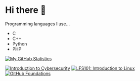 # Hi there 👋

Programming languages I use...
- C
- C++
- Python
- PHP

[![My GitHub Statistics](https://github-readme-stats.vercel.app/api?username=lawrenceee04&show_icons=true&theme=transparent)](https://github.com/lawrenceee04/github-readme-stats)

<!--START_SECTION:badges-->
[![Introduction to Cybersecurity](https://images.credly.com/size/110x110/images/af8c6b4e-fc31-47c4-8dcb-eb7a2065dc5b/I2CS__1_.png)](http://www.credly.com/badges/792097fe-135f-41b5-a7d6-4ba2b1d1b69e "Introduction to Cybersecurity")
[![LFS101: Introduction to Linux](https://images.credly.com/size/110x110/images/97a95d07-04c3-4afb-952a-6bcf46ddb87e/blob)](http://www.credly.com/badges/675740d2-24d1-49ce-8636-93ac6d23b509 "LFS101: Introduction to Linux")
[![GitHub Foundations](https://images.credly.com/size/110x110/images/024d0122-724d-4c5a-bd83-cfe3c4b7a073/image.png)](http://www.credly.com/badges/386cce1d-5aa2-4dc0-a681-5f41fb99a0c3 "GitHub Foundations")
<!--END_SECTION:badges-->
